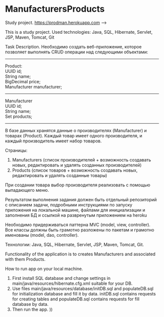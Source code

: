 # ManufacturersProducts
Study project. https://prodman.herokuapp.com -->

This is a study project. Used technologies: Java, SQL, Hibernate, Servlet, JSP, Maven, Tomcat, Git

Task Description.
Необходимо создать веб-приложение, которое позволяет выполнять CRUD операции над следующими объектами:
* * * * *  
Product:  
UUID id;  
String name;  
BigDecimal price;  
Manufacturer manufacturer;  
* * * * *  
Manufacturer  
UUID id;  
String name;  
Set<Product> products;  
* * * * *  
В базе данных хранятся данные о производителях (Manufacturer) и товарах (Product). Каждый товар имеет одного производителя, и каждый производитель имеет набор товаров.

Страницы:
1. Manufacturers (список производителей + возможность создавать новых, редактировать и удалять созданных производителей) 
2. Products (список товаров + возможность создавать новых, редактировать и удалять созданные товары)

При создании товара выбор производителя реализовать с помощью выпадающего меню.

Результатом выполнения задания должен быть отдельный репозиторий с описанием задачи, подробными инструкциями по запуску приложения на локальной машине, файлами для инициализации и заполнения БД и ссылкой на развренутым приложением на heroku

Необходимо придерживаться паттерна MVC (model, view, controller).
Все классы должны быть грамотно разложены по пакетам и грамотно именованы (model, dao, controller).

Технологии:
Java, SQL, Hibernate, Servlet, JSP, Maven, Tomcat, Git.

Functionality of the application is to creates Manufacturers and associated with them Products.

How to run app on your local machine.

1. First install SQL database and change settings in main/java/resources/hibernate.cfg.xml suitable for your DB.
2. Use files main/java/resources/database/initDB.sql and populateDB.sql for initialization database and fill it by data. initDB.sql contains requests for creating tables and populateDB.sql contains requests for fill database by data.
2. Then run the app. ))
